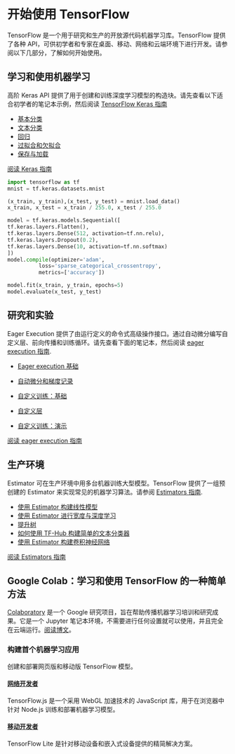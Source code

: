 # 开始使用 TensorFlow

TensorFlow 是一个用于研究和生产的开放源代码机器学习库。TensorFlow 提供了各种 API，可供初学者和专家在桌面、移动、网络和云端环境下进行开发。请参阅以下几部分，了解如何开始使用。 

## 学习和使用机器学习

高阶 Keras API 提供了用于创建和训练深度学习模型的构造块。请先查看以下适合初学者的笔记本示例，然后阅读
[TensorFlow Keras 指南](../guide/keras)

- [基本分类](./keras/basic_classification)
- [文本分类](./keras/basic_text_classification)
- [回归](./keras/basic_regression)
- [过拟合和欠拟合](./keras/overfit_and_underfit)
- [保存与加载](./keras/save_and_restore_models)

[阅读 Keras 指南](../guide/keras)

```python
import tensorflow as tf
mnist = tf.keras.datasets.mnist

(x_train, y_train),(x_test, y_test) = mnist.load_data()
x_train, x_test = x_train / 255.0, x_test / 255.0

model = tf.keras.models.Sequential([
tf.keras.layers.Flatten(),
tf.keras.layers.Dense(512, activation=tf.nn.relu),
tf.keras.layers.Dropout(0.2),
tf.keras.layers.Dense(10, activation=tf.nn.softmax)
])
model.compile(optimizer='adam',
          loss='sparse_categorical_crossentropy',
          metrics=['accuracy'])

model.fit(x_train, y_train, epochs=5)
model.evaluate(x_test, y_test)
```

<!-- dynamic if request.tld != 'cn' -->
<!-- <a class="colab-button" target="_blank" href="https://colab.research.google.com/github/tensorflow/docs/blob/master/site/en/tutorials/_index.ipynb">Run in a <span>Notebook</span></a> -->

## 研究和实验

Eager Execution 提供了由运行定义的命令式高级操作接口。通过自动微分编写自定义层、前向传播和训练循环。请先查看下面的笔记本，然后阅读 [eager execution 指南](../guide/eager).

- [Eager execution 基础](./eager/eager_basics)

- [自动微分和梯度记录](./eager/automatic_differentiation)

- [自定义训练：基础](./eager/custom_training)

- [自定义层](./eager/custom_layers)

- [自定义训练：演示](./eager/custom_training_walkthrough)


[阅读 eager execution 指南](../guide/eager)

## 生产环境

Estimator 可在生产环境中用多台机器训练大型模型。TensorFlow 提供了一组预创建的 Estimator 来实现常见的机器学习算法。请参阅 [Estimators 指南](../guide/estimators).

- [使用 Estimator 构建线性模型](/tutorials/estimators/linear)
- [使用 Estimator 进行宽度与深度学习](https://github.com/tensorflow/models/tree/master/official/wide_deep)
- [提升树](https://github.com/tensorflow/models/tree/master/official/boosted_trees)
- [如何使用 TF-Hub 构建简单的文本分类器](/hub/tutorials/text_classification_with_tf_hub)
- [使用 Estimator 构建卷积神经网络](/tutorials/estimators/cnn)

[阅读 Estimators 指南](/guide/estimators)

## Google Colab：学习和使用 TensorFlow 的一种简单方法

[Colaboratory](https://colab.research.google.com/notebooks/welcome.ipynb)
是一个 Google 研究项目，旨在帮助传播机器学习培训和研究成果。它是一个 Jupyter 笔记本环境，不需要进行任何设置就可以使用，并且完全在云端运行。[阅读博文](https://medium.com/tensorflow/colab-an-easy-way-to-learn-and-use-tensorflow-d74d1686e309)。 

### 构建首个机器学习应用

创建和部署网页版和移动版 TensorFlow 模型。

#### [网络开发者](https://js.tensorflow.org)

TensorFlow.js 是一个采用 WebGL 加速技术的 JavaScript 库，用于在浏览器中针对 Node.js 训练和部署机器学习模型。 

#### [移动开发者](https://tensorflow.org/lite/)

TensorFlow Lite 是针对移动设备和嵌入式设备提供的精简解决方案。
